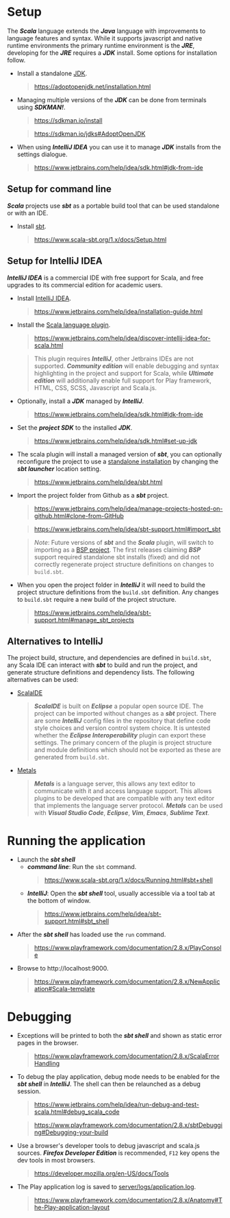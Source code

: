 # Setup
The ***Scala*** language extends the ***Java*** language with improvements to language features and syntax. While it
supports javascript and native runtime environments the primary runtime environment is the ***JRE***, developing for the
***JRE*** requires a ***JDK*** install. Some options for installation follow.
* Install a standalone [JDK](https://adoptopenjdk.net/).
	> https://adoptopenjdk.net/installation.html
* Managing multiple versions of the ***JDK*** can be done from terminals using ***SDKMAN!***.
	> https://sdkman.io/install

	> https://sdkman.io/jdks#AdoptOpenJDK
* When using ***IntelliJ IDEA*** you can use it to manage ***JDK*** installs from the settings dialogue.
	> https://www.jetbrains.com/help/idea/sdk.html#jdk-from-ide

## Setup for command line
***Scala*** projects use ***sbt*** as a portable build tool that can be used standalone or with an IDE.
* Install [sbt][sbt download].
	> https://www.scala-sbt.org/1.x/docs/Setup.html

## Setup for IntelliJ IDEA
***IntelliJ IDEA*** is a commercial IDE with free support for Scala, and free upgrades to its commercial edition for
academic users.
* Install [IntelliJ IDEA](https://www.jetbrains.com/idea/download/).
	> https://www.jetbrains.com/help/idea/installation-guide.html
* Install the [Scala language plugin](https://plugins.jetbrains.com/plugin/1347-scala).
	> https://www.jetbrains.com/help/idea/discover-intellij-idea-for-scala.html

	> This plugin requires ***IntelliJ***, other Jetbrains IDEs are not supported. ***Community edition*** will enable
	> debugging and syntax highlighting in the project and support for Scala, while ***Ultimate edition*** will
	> additionally enable full support for Play framework, HTML, CSS, SCSS, Javascript and Scala.js.
* Optionally, install a ***JDK*** managed by ***IntelliJ***.
	> https://www.jetbrains.com/help/idea/sdk.html#jdk-from-ide
* Set the ***project SDK*** to the installed ***JDK***.
	> https://www.jetbrains.com/help/idea/sdk.html#set-up-jdk
* The scala plugin will install a managed version of ***sbt***, you can optionally reconfigure the project to use a
	[standalone installation][sbt download] by changing the ***sbt launcher*** location setting.
	> https://www.jetbrains.com/help/idea/sbt.html
* Import the project folder from Github as a ***sbt*** project.
	> https://www.jetbrains.com/help/idea/manage-projects-hosted-on-github.html#clone-from-GitHub

	> https://www.jetbrains.com/help/idea/sbt-support.html#import_sbt

	> _Note_: Future versions of ***sbt*** and the ***Scala*** plugin, will switch to importing as a
	> [BSP project](https://www.jetbrains.com/help/idea/bsp-support.html). The first releases claiming ***BSP*** support
	> required standalone sbt installs (fixed) and did not correctly regenerate project structure definitions on changes
	> to `build.sbt`.
* When you open the project folder in ***IntelliJ*** it will need to build the project structure definitions from the
	`build.sbt` definition. Any changes to `build.sbt` require a new build of the project structure.
	> https://www.jetbrains.com/help/idea/sbt-support.html#manage_sbt_projects

## Alternatives to IntelliJ
The project build, structure, and dependencies are defined in `build.sbt`, any Scala IDE can interact with ***sbt*** to 
build and run the project, and generate structure definitions and dependency lists. The following alternatives can be
used:
* [ScalaIDE](http://scala-ide.org/)
	> ***ScalaIDE*** is built on ***Eclipse*** a popular open source IDE. The project can be imported without changes as a
	> ***sbt*** project. There are some ***IntelliJ*** config files in the repository that define code style choices and
	> version control system choice. It is untested whether the ***Eclipse Interoperability*** plugin can export these
	> settings. The primary concern of the plugin is project structure and module definitions which should not be exported
	> as these are generated from `build.sbt`.
* [Metals](https://scalameta.org/metals/)
	> ***Metals*** is a language server, this allows any text editor to communicate with it and access language support.
	> This allows plugins to be developed that are compatible with any text editor that implements the language server
	> protocol. ***Metals*** can be used with ***Visual Studio Code***, ***Eclipse***, ***Vim***, ***Emacs***, ***Sublime
	> Text***.

# Running the application
* Launch the ***sbt shell***
	* ***command line***: Run the `sbt` command.
		> https://www.scala-sbt.org/1.x/docs/Running.html#sbt+shell
	* ***IntelliJ***: Open the ***sbt shell*** tool, usually accessible via a tool tab at the bottom of window.
		> https://www.jetbrains.com/help/idea/sbt-support.html#sbt_shell
* After the ***sbt shell*** has loaded use the `run` command.
	> https://www.playframework.com/documentation/2.8.x/PlayConsole
* Browse to http://localhost:9000.
	> https://www.playframework.com/documentation/2.8.x/NewApplication#Scala-template

# Debugging
* Exceptions will be printed to both the ***sbt shell*** and shown as static error pages in the browser.
	> https://www.playframework.com/documentation/2.8.x/ScalaErrorHandling
* To debug the play application, debug mode needs to be enabled for the ***sbt shell*** in ***IntelliJ***. The shell can
	then be relaunched as a debug session.
	> https://www.jetbrains.com/help/idea/run-debug-and-test-scala.html#debug_scala_code

	> https://www.playframework.com/documentation/2.8.x/sbtDebugging#Debugging-your-build
* Use a browser's developer tools to debug javascript and scala.js sources. ***Firefox Developer Edition*** is
	recommended, `F12` key opens the dev tools in most browsers.
	> https://developer.mozilla.org/en-US/docs/Tools
* The Play application log is saved to [server/logs/application.log](../server/logs/application.log).
	> https://www.playframework.com/documentation/2.8.x/Anatomy#The-Play-application-layout

[sbt download]: https://www.scala-sbt.org/download.html